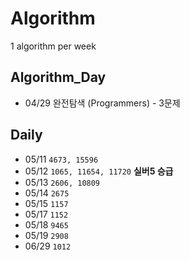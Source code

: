 # Algorithm
1 algorithm per week

## Algorithm_Day

- 04/29 완전탐색 (Programmers) - 3문제

## Daily

- 05/11 ```4673, 15596```
- 05/12 ```1065, 11654, 11720``` **실버5 승급**
- 05/13 ```2606, 10809```
- 05/14 ```2675```
- 05/15 ```1157```
- 05/17 ```1152```
- 05/18 ```9465```
- 05/19 ```2908```
- 06/29 ```1012```
